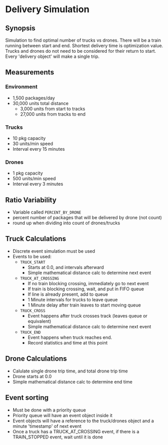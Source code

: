 # Delivery Simulation
## Synopsis
Simulation to find optimal number of trucks vs drones.
There will be a train running between start and end.
Shortest delivery time is optimization value.
Trucks and drones do not need to be considered for their return to start. Every 'delivery object' will make a single trip.

## Measurements
### Environment
- 1,500 packages/day
- 30,000 units total distance
  - 3,000 units from start to tracks
  - 27,000 units from tracks to end
### Trucks
- 10 pkg capacity
- 30 units/min speed
- Interval every 15 minutes
### Drones
- 1 pkg capacity
- 500 units/min speed
- Interval every 3 minutes
## Ratio Variability
- Variable called `PERCENT_BY_DRONE`
- percent number of packages that will be delivered by drone (not count)
- round up when dividing into count of drones/trucks
## Truck Calculations
- Discrete event simulation must be used
- Events to be used:
  - `TRUCK_START` 
    - Starts at 0.0, and intervals afterward
    - Simple mathematical distance calc to determine next event
  - `TRUCK_AT_CROSSING`
    - If no train blocking crossing, immediately go to next event
    - If train is blocking crossing, wait, and put in FIFO queue
    - If line is already present, add to queue
    - 1 Minute intervals for trucks to leave queue
    - 1 Minute delay after train leaves to start moving queue
  - `TRUCK_CROSS`
    - Event happens after truck crosses track (leaves queue or equivalent)
    - Simple mathematical distance calc to determine next event
  - `TRUCK_END`
    - Event happens when truck reaches end.
    - Record statistics and time at this point
## Drone Calculations
- Calulate single drone trip time, and total drone trip time
- Drone starts at 0.0
- Simple mathematical distance calc to determine end time
## Event sorting
- Must be done with a priority queue
- Priority queue will have an event object inside it
- Event objects will have a reference to the truck/drones object and a minute 'timestamp' of next event
- Once a truck has a TRUCK_AT_CROSSING event, if there is a TRAIN_STOPPED event, wait until it is done